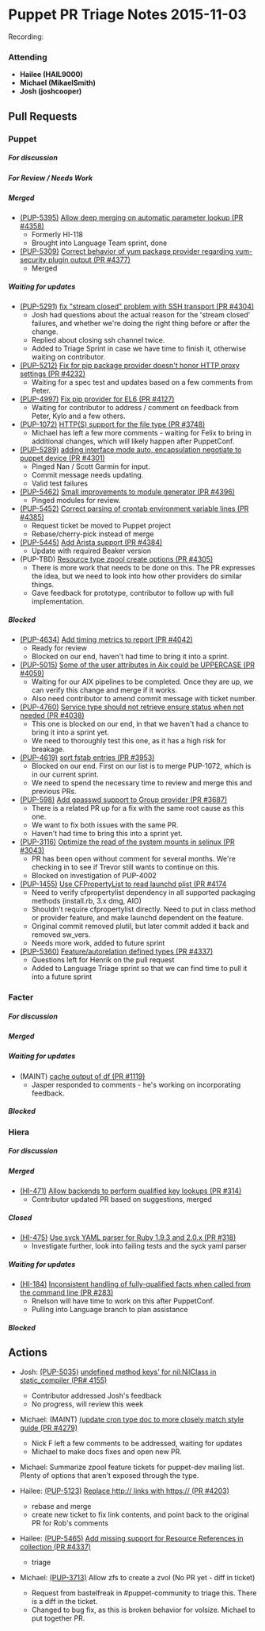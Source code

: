 # Puppet PR Triage Notes 2015-11-03

Recording: 

### Attending

* **Hailee (HAIL9000)**
* **Michael (MikaelSmith)**
* **Josh (joshcooper)**

## Pull Requests

### Puppet

##### For discussion

##### For Review / Needs Work

##### Merged

* [(PUP-5395)](https://tickets.puppetlabs.com/browse/PUP-5395) [Allow deep merging on automatic parameter lookup (PR #4358)](https://github.com/puppetlabs/puppet/pull/4358)
  - Formerly HI-118
  - Brought into Language Team sprint, done
* [(PUP-5309)](https://tickets.puppetlabs.com/browse/PUP-5309) [Correct behavior of yum package provider regarding yum-security plugin output (PR #4377)](https://github.com/puppetlabs/puppet/pull/4377)
  - Merged

##### Waiting for updates

* [(PUP-5291)](https://tickets.puppetlabs.com/browse/PUP-5291) [fix "stream closed" problem with SSH transport (PR #4304)](https://github.com/puppetlabs/puppet/pull/4304)
  - Josh had questions about the actual reason for the 'stream closed' failures, and whether we're doing the right thing before or after the change.
  - Replied about closing ssh channel twice.
  - Added to Triage Sprint in case we have time to finish it, otherwise waiting on contributor.
* [(PUP-5212)](https://tickets.puppetlabs.com/browse/PUP-5212) [Fix for pip package provider doesn't honor HTTP proxy settings (PR #4232)](https://github.com/puppetlabs/puppet/pull/4232)
  - Waiting for a spec test and updates based on a few comments from Peter.
* [(PUP-4997)](https://tickets.puppetlabs.com/browse/PUP-4997) [Fix pip provider for EL6 (PR #4127)](https://github.com/puppetlabs/puppet/pull/4127)
  - Waiting for contributor to address / comment on feedback from Peter, Kylo and a few others.
* [(PUP-1072)](https://tickets.puppetlabs.com/browse/PUP-1072) [HTTP(S) support for the file type (PR #3748)](https://github.com/puppetlabs/puppet/pull/3748)
  - Michael has left a few more comments - waiting for Felix to bring in additional changes, which will likely happen after PuppetConf.
* [(PUP-5289)](https://tickets.puppetlabs.com/browse/PUP-5289) [adding interface mode auto, encapsulation negotiate to puppet device (PR #4301)](https://github.com/puppetlabs/puppet/pull/4301)
  - Pinged Nan / Scott Garmin for input.
  - Commit message needs updating.
  - Valid test failures
* [(PUP-5462)](https://tickets.puppetlabs.com/browse/PUP-5462) [Small improvements to module generator (PR #4396)](https://github.com/puppetlabs/puppet/pull/4396)
  - Pinged modules for review.
* [(PUP-5452)](https://tickets.puppetlabs.com/browse/PUP-5452) [Correct parsing of crontab environment variable lines (PR #4385)](https://github.com/puppetlabs/puppet/pull/4385)
  - Request ticket be moved to Puppet project
  - Rebase/cherry-pick instead of merge
* [(PUP-5445)](https://tickets.puppetlabs.com/browse/PUP-5445) [Add Arista support (PR #4384)](https://github.com/puppetlabs/puppet/pull/4384)
  - Update with required Beaker version
* (PUP-TBD) [Resource type zpool create options (PR #4305)](https://github.com/puppetlabs/puppet/pull/4305)
  - There is more work that needs to be done on this. The PR expresses the idea, but we need to look into how other providers do similar things.
  - Gave feedback for prototype, contributor to follow up with full implementation.

##### Blocked

* [(PUP-4634)](https://tickets.puppetlabs.com/browse/PUP-4634) [Add timing metrics to report (PR #4042)](https://github.com/puppetlabs/puppet/pull/4042)
  - Ready for review
  - Blocked on our end, haven't had time to bring it into a sprint.
* [(PUP-5015)](https://tickets.puppetlabs.com/browse/PUP-5015) [Some of the user attributes in Aix could be UPPERCASE (PR #4059)](https://github.com/puppetlabs/puppet/pull/4059)
  - Waiting for our AIX pipelines to be completed. Once they are up, we can verify this change and merge if it works.
  - Also need contributor to amend commit message with ticket number.
* [(PUP-4760)](https://tickets.puppetlabs.com/browse/PUP-4760) [Service type should not retrieve ensure status when not needed (PR #4038)](https://github.com/puppetlabs/puppet/pull/4038)
  - This one is blocked on our end, in that we haven't had a chance to bring it into a sprint yet.
  - We need to thoroughly test this one, as it has a high risk for breakage.
* [(PUP-4619)](https://tickets.puppetlabs.com/browse/PUP-4619) [sort fstab entries (PR #3953)](https://github.com/puppetlabs/puppet/pull/3953)
  - Blocked on our end. First on our list is to merge PUP-1072, which is in our current sprint.
  - We need to spend the necessary time to review and merge this and previous PRs.
* [(PUP-598)](https://tickets.puppetlabs.com/browse/PUP-598) [Add gpasswd support to Group provider (PR #3687)](https://github.com/puppetlabs/puppet/pull/3687)
  - There is a related PR up for a fix with the same root cause as this one.
  - We want to fix both issues with the same PR.
  - Haven't had time to bring this into a sprint yet.
* [(PUP-3116)](https://tickets.puppetlabs.com/browse/PUP-3116) [Optimize the read of the system mounts in selinux (PR #3043)](https://github.com/puppetlabs/puppet/pull/3043)
  - PR has been open without comment for several months. We're checking in to see if Trevor still wants to continue on this.
  - Blocked on investigation of PUP-4002
* [(PUP-1455)](https://tickets.puppetlabs.com/browse/PUP-1455) [Use CFPropertyList to read launchd plist (PR #4174](https://github.com/puppetlabs/puppet/pull/4174)
  - Need to verify cfpropertylist dependency in all supported packaging methods (install.rb, 3.x dmg, AIO)
  - Shouldn't require cfpropertylist directly. Need to put in class method or provider feature, and make launchd dependent on the feature.
  - Original commit removed plutil, but later commit added it back and removed sw\_vers.
  - Needs more work, added to future sprint
* [(PUP-5360)](https://tickets.puppetlabs.com/browse/PUP-5360) [Feature/autorelation defined types (PR #4337)](https://github.com/puppetlabs/puppet/pull/4337)
  - Questions left for Henrik on the pull request
  - Added to Language Triage sprint so that we can find time to pull it into a future sprint

### Facter

##### For discussion

##### Merged

##### Waiting for updates

* (MAINT) [cache output of df (PR #1119)](https://github.com/puppetlabs/facter/pull/1119)
  - Jasper responded to comments - he's working on incorporating feedback.

##### Blocked

### Hiera

##### For discussion

##### Merged

* [(HI-471)](https://tickets.puppetlabs.com/browse/HI-471) [Allow backends to perform qualified key lookups (PR #314)](https://github.com/puppetlabs/hiera/pull/314)
    - Contributor updated PR based on suggestions, merged

##### Closed

* [(HI-475)](https://tickets.puppetlabs.com/browse/HI-475) [Use syck YAML parser for Ruby 1.9.3 and 2.0.x (PR #318)](https://github.com/puppetlabs/hiera/pull/318)
  - Investigate further, look into failing tests and the syck yaml parser

##### Waiting for updates

* [(HI-184)](https://tickets.puppetlabs.com/browse/HI-184) [Inconsistent handling of fully-qualified facts when called from the command line (PR #283)](https://github.com/puppetlabs/hiera/pull/283)
  - Rnelson will have time to work on this after PuppetConf.
  - Pulling into Language branch to plan assistance

##### Blocked

## Actions

* Josh: [(PUP-5035)](https://tickets.puppetlabs.com/browse/PUP-5035) [undefined method keys' for nil:NilClass in static\_compiler (PR# 4155)](https://github.com/puppetlabs/puppet/pull/4155)
  - Contributor addressed Josh's feedback
  - No progress, will review this week

* Michael: (MAINT) [(update cron type doc to more closely match style guide (PR #4279)](https://github.com/puppetlabs/puppet/pull/4279)
  - Nick F left a few comments to be addressed, waiting for updates
  - Michael to make docs fixes and open new PR.

* Michael: Summarize zpool feature tickets for puppet-dev mailing list. Plenty of options that aren't exposed through the type.

* Hailee: [(PUP-5123)](https://tickets.puppetlabs.com/browse/PUP-5123) [Replace http:// links with https://  (PR #4203)](https://github.com/puppetlabs/puppet/pull/4203)
  - rebase and merge
  - create new ticket to fix link contents, and point back to the original PR for Rob's comments

* Hailee: [(PUP-5465)](https://tickets.puppetlabs.com/browse/PUP-5465) [Add missing support for Resource References in collection (PR #4337)](https://github.com/puppetlabs/puppet/pull/4337)
  - triage

* Michael: [(PUP-3713)](https://tickets.puppetlabs.com/browse/PUP-3713) Allow zfs to create a zvol (No PR yet - diff in ticket)
  - Request from bastelfreak in #puppet-community to triage this. There is a diff in the ticket.
  - Changed to bug fix, as this is broken behavior for volsize. Michael to put together PR.
